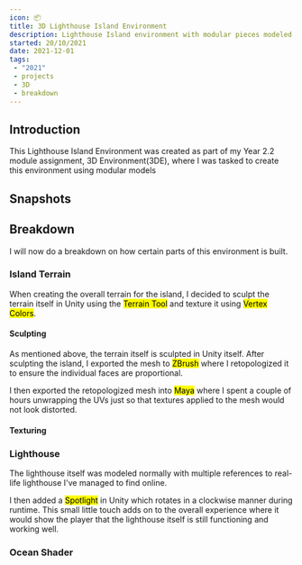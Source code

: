 ```yaml
---
icon: 📦
title: 3D Lighthouse Island Environment
description: Lighthouse Island environment with modular pieces modeled and textured in Maya and Substance Painter. Environment built in Unity
started: 20/10/2021
date: 2021-12-01
tags:
 - "2021"
 - projects
 - 3D
 - breakdown
---
```


## Introduction
This Lighthouse Island Environment was created as part of my Year 2.2 module assignment, 3D Environment(3DE), where I was tasked to create this environment using modular models

## Snapshots

## Breakdown
I will now do a breakdown on how certain parts of this environment is built.

### Island Terrain
When creating the overall terrain for the island, I decided to sculpt the terrain itself in Unity using the <mark>Terrain Tool</mark> and texture it using <mark>Vertex Colors</mark>.

#### Sculpting
As mentioned above, the terrain itself is sculpted in Unity itself. After sculpting the island, I exported the mesh to <mark>ZBrush</mark> where I retopologized it to ensure the individual faces are proportional.

I then exported the retopologized mesh into <mark>Maya</mark> where I spent a couple of hours unwrapping the UVs just so that textures applied to the mesh would not look distorted.

#### Texturing

### Lighthouse
The lighthouse itself was modeled normally with multiple references to real-life lighthouse I've managed to find online.

I then added a <mark>Spotlight</mark> in Unity which rotates in a clockwise manner during runtime. This small little touch adds on to the overall experience where it would show the player that the lighthouse itself is still functioning and working well.

### Ocean Shader